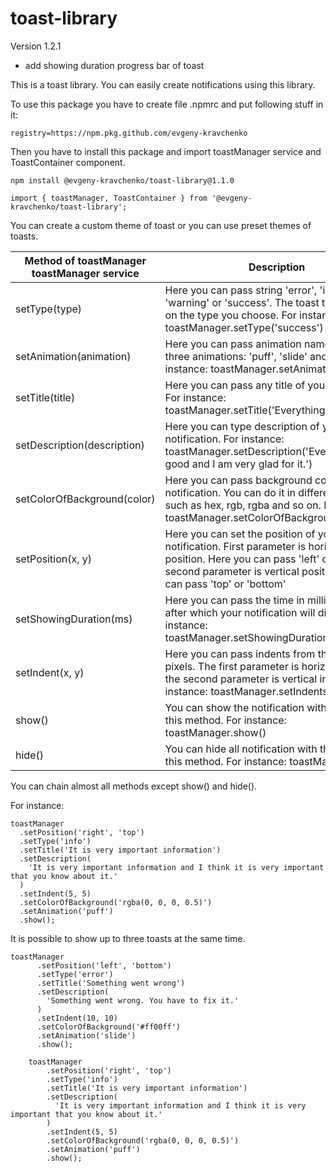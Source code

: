 # toast-library

Version 1.2.1

- add showing duration progress bar of toast

This is a toast library. You can easily create notifications using this library.

To use this package you have to create file .npmrc and put following stuff in it:

    registry=https://npm.pkg.github.com/evgeny-kravchenko

Then you have to install this package and import toastManager service and ToastContainer component.

    npm install @evgeny-kravchenko/toast-library@1.1.0

    import { toastManager, ToastContainer } from '@evgeny-kravchenko/toast-library';

You can create a custom theme of toast or you can use preset themes of toasts.

| Method of toastManager toastManager service | Description                                                                                                                                                                           |
| ------------------------------------------- | --------------------------------------------------------------------------------------------------------------------------------------------------------------                        |
| setType(type)                               | Here you can pass string 'error', 'info', 'warning' or 'success'. The toast type depends on the type you choose. For instance: toastManager.setType('success')                        |
| setAnimation(animation)                     | Here you can pass animation name. There are three animations: 'puff', 'slide' and 'swing'. For instance: toastManager.setAnimation('puff');                                           |
| setTitle(title)                             | Here you can pass any title of your notification. For instance: toastManager.setTitle('Everything is good')                                                                           |
| setDescription(description)                 | Here you can type description of your notification. For instance: toastManager.setDescription('Everything is good and I am very glad for it.')                                        |
| setColorOfBackground(color)                 | Here you can pass background color of your notification. You can do it in different types such as hex, rgb, rgba and so on. For instance toastManager.setColorOfBackground('#ff00ff') |
| setPosition(x, y) | Here you can set the position of your notification. First parameter is horizontal position. Here you can pass 'left' or 'right'. The second parameter is vertical position. Here you can pass 'top' or 'bottom' |
| setShowingDuration(ms) | Here you can pass the time in milliseconds after which your notification will disappear. For instance: toastManager.setShowingDuration(3000)                                                               | 
| setIndent(x, y) | Here you can pass indents from the window in pixels. The first parameter is horizontal indent, the second parameter is vertical indent. For instance: toastManager.setIndents(10, 10)                             |
| show() | You can show the notification with the help of this method. For instance: toastManager.show()                                                                                                                              |
| hide() | You can hide all notification with the help of this method. For instance: toastManager.hide()                                                                                                                              |

You can chain almost all methods except show() and hide().

For instance:

    toastManager
      .setPosition('right', 'top')
      .setType('info')
      .setTitle('It is very important information')
      .setDescription(
        'It is very important information and I think it is very important that you know about it.'
      )
      .setIndent(5, 5)
      .setColorOfBackground('rgba(0, 0, 0, 0.5)')
      .setAnimation('puff')
      .show();
      
It is possible to show up to three toasts at the same time.

    toastManager
          .setPosition('left', 'bottom')
          .setType('error')
          .setTitle('Something went wrong')
          .setDescription(
            'Something went wrong. You have to fix it.'
          )
          .setIndent(10, 10)
          .setColorOfBackground('#ff00ff')
          .setAnimation('slide')
          .show();
          
        toastManager
            .setPosition('right', 'top')
            .setType('info')
            .setTitle('It is very important information')
            .setDescription(
              'It is very important information and I think it is very important that you know about it.'
            )
            .setIndent(5, 5)
            .setColorOfBackground('rgba(0, 0, 0, 0.5)')
            .setAnimation('puff')
            .show();
            
